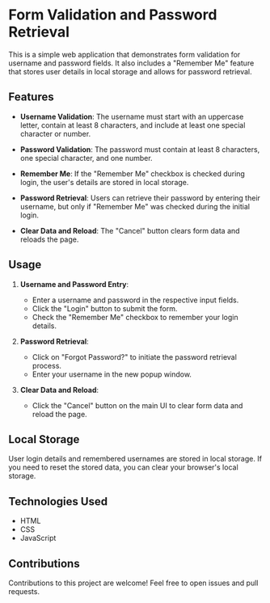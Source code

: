 # Form Validation and Password Retrieval

This is a simple web application that demonstrates form validation for username and password fields. It also includes a "Remember Me" feature that stores user details in local storage and allows for password retrieval.

## Features

- **Username Validation**: The username must start with an uppercase letter, contain at least 8 characters, and include at least one special character or number.

- **Password Validation**: The password must contain at least 8 characters, one special character, and one number.

- **Remember Me**: If the "Remember Me" checkbox is checked during login, the user's details are stored in local storage.

- **Password Retrieval**: Users can retrieve their password by entering their username, but only if "Remember Me" was checked during the initial login.

- **Clear Data and Reload**: The "Cancel" button clears form data and reloads the page.

## Usage

1. **Username and Password Entry**:
   - Enter a username and password in the respective input fields.
   - Click the "Login" button to submit the form.
   - Check the "Remember Me" checkbox to remember your login details.

2. **Password Retrieval**:
   - Click on "Forgot Password?" to initiate the password retrieval process.
   - Enter your username in the new popup window.

3. **Clear Data and Reload**:
   - Click the "Cancel" button on the main UI to clear form data and reload the page.

## Local Storage

User login details and remembered usernames are stored in local storage. If you need to reset the stored data, you can clear your browser's local storage.

## Technologies Used

- HTML
- CSS
- JavaScript

## Contributions

Contributions to this project are welcome! Feel free to open issues and pull requests.
